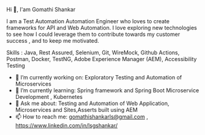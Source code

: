 Hi 👋, I'am Gomathi Shankar

<!--
**gomathishankar/gomathishankar** is a ✨ _special_ ✨ repository because its `README.md` (this file) appears on your GitHub profile.
-->

I am a Test Automation Automation Engineer who loves to create frameworks for API and Web Automation. I love exploring new technologies to see how I could leverage them to contribute towards my customer success , and to keep me motivated. 

Skills  : Java, Rest Assured, Selenium, Git, WireMock, Github Actions, Postman, Docker, TestNG, Adobe Experience Manager (AEM), Accessibility Testing

- 🔭 I’m currently working on: Exploratory Testing and Automation of Microservices
- 🌱 I’m currently learning: Spring framework and Spring Boot Microservice Development , Kubernetes
- 💬 Ask me about: Testing and Automation of Web Application, Microservices and Sites,Asserts built using AEM 
- 📫 How to reach me:  gomathishankarls@gmail.com , https://www.linkedin.com/in/lsgshankar/
